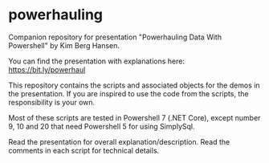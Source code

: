 # powerhauling
Companion repository for presentation "Powerhauling Data With Powershell" by Kim Berg Hansen.

You can find the presentation with explanations here: https://bit.ly/powerhaul

This repository contains the scripts and associated objects for the demos in the presentation. If you are inspired to use the code from the scripts, the responsibility is your own.

Most of these scripts are tested in Powershell 7 (.NET Core), except number 9, 10 and 20 that need Powershell 5 for using SimplySql.

Read the presentation for overall explanation/description. Read the comments in each script for technical details.
